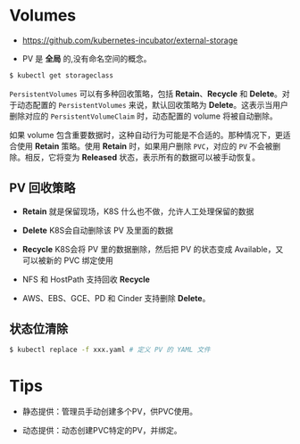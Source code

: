 # Volumes

* https://github.com/kubernetes-incubator/external-storage

* PV 是 **全局** 的,没有命名空间的概念。

```bash
$ kubectl get storageclass
```

`PersistentVolumes` 可以有多种回收策略，包括 **Retain**、**Recycle** 和 **Delete**。对于动态配置的 `PersistentVolumes` 来说，默认回收策略为 **Delete**。这表示当用户删除对应的 `PersistentVolumeClaim` 时，动态配置的 volume 将被自动删除。

如果 volume 包含重要数据时，这种自动行为可能是不合适的。那种情况下，更适合使用 **Retain** 策略。使用 **Retain** 时，如果用户删除 `PVC`，对应的 `PV` 不会被删除。相反，它将变为 **Released** 状态，表示所有的数据可以被手动恢复。

## PV 回收策略

* **Retain** 就是保留现场，K8S 什么也不做，允许人工处理保留的数据

* **Delete** K8S会自动删除该 PV 及里面的数据

* **Recycle** K8S会将 PV 里的数据删除，然后把 PV 的状态变成 Available，又可以被新的 PVC 绑定使用

* NFS 和 HostPath 支持回收 **Recycle**

* AWS、EBS、GCE、PD 和 Cinder 支持删除 **Delete**。

## 状态位清除

```bash
$ kubectl replace -f xxx.yaml # 定义 PV 的 YAML 文件
```

# Tips

* 静态提供：管理员手动创建多个PV，供PVC使用。

* 动态提供：动态创建PVC特定的PV，并绑定。
